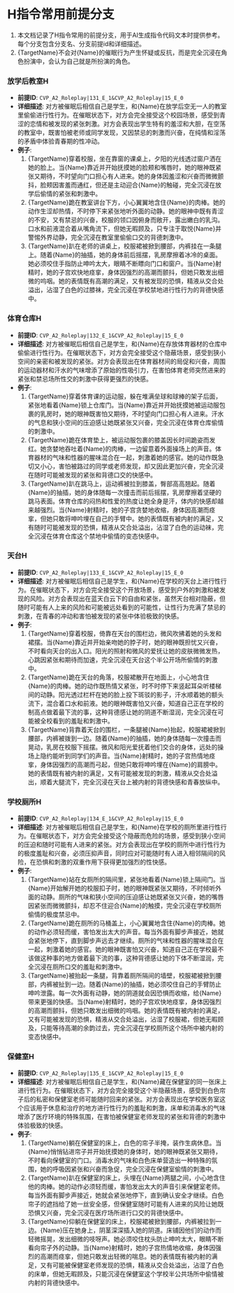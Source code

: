 # H指令常用前提分支

1. 本文档记录了H指令常用的前提分支，用于AI生成指令代码文本时提供参考。每个分支包含分支名、分支前提id和详细描述。
2. {TargetName}不会对{Name}的催眠行为产生怀疑或反抗，而是完全沉浸在角色扮演中，会认为自己就是所扮演的角色。

  ### 放学后教室H
  - **前提ID**: `CVP_A2_Roleplay|131_E_1&CVP_A2_Roleplay|15_E_0`
  - **详细描述**: 对方被催眠后相信自己是学生，和{Name}在放学后空无一人的教室里偷偷进行性行为。在催眠状态下，对方会完全接受这个校园场景，感受到青涩的恋情和被发现的紧张刺激。对方会表现出学生特有的羞涩和大胆，在空荡的教室中，既害怕被老师或同学发现，又因禁忌的刺激而兴奋，在纯情和淫荡的矛盾中体验青春期的性冲动。
  - **例子**:
    1. {TargetName}穿着校服，坐在靠窗的课桌上，夕阳的光线透过窗户洒在她的脸上。当{Name}靠近并开始抚摸她的脸颊和嘴唇时，她的眼神既紧张又期待，不时望向门口担心有人进来。她的身体因羞涩和兴奋而微微颤抖，脸颊因害羞而通红，但还是主动迎合{Name}的触碰，完全沉浸在放学后偷情的紧张和刺激中。
    2. {TargetName}跪在教室讲台下方，小心翼翼地含住{Name}的肉棒。她的动作生涩却热情，不时停下来紧张地听外面的动静。她的眼神中既有青涩的不安，又有禁忌的兴奋，校服的领口因俯身而敞开，露出嫩白的乳沟。口水和前液混合着从嘴角流下，但她无暇顾及，只专注于取悦{Name}并警惕外界动静，完全沉浸在教室里偷偷口交的背德刺激中。
    3. {TargetName}趴在老师的讲桌上，校服裙被掀到腰部，内裤挂在一条腿上。随着{Name}的抽插，她的身体前后摇摆，乳房摩擦着冰冷的桌面。她必须咬住手指防止呻吟太大，眼睛不断瞟向门口和窗户。当{Name}射精时，她的子宫欢快地痉挛，身体因强烈的高潮而颤抖，但她只敢发出细微的呜咽。她的表情既有高潮的满足，又有被发现的恐惧，精液从交合处溢出，沾湿了白色的过膝袜，完全沉浸在学校禁地进行性行为的背德快感中。

  ### 体育仓库H
  - **前提ID**: `CVP_A2_Roleplay|132_E_1&CVP_A2_Roleplay|15_E_0`
  - **详细描述**: 对方被催眠后相信自己是学生，和{Name}在存放体育器材的仓库中偷偷进行性行为。在催眠状态下，对方会完全接受这个隐蔽场景，感受到狭小空间的亲密和被发现的紧张。对方会表现出在体育器材间的局促和兴奋，周围的运动器材和汗水的气味增添了原始的性吸引力，在害怕体育老师突然进来的紧张和禁忌场所性交的刺激中获得更强烈的快感。
  - **例子**:
    1. {TargetName}穿着体育课的运动服，躲在堆满垒球和球棒的架子后面，紧张地看着{Name}锁上仓库门。当{Name}靠近并开始抚摸她被运动服包裹的乳房时，她的眼神既害怕又期待，不时望向门口担心有人进来。汗水的气息和狭小空间的压迫感让她既紧张又兴奋，完全沉浸在体育仓库偷情的刺激中。
    2. {TargetName}跪在体育垫上，被运动服包裹的膝盖因长时间跪姿而发红。她贪婪地吞吐着{Name}的肉棒，一边留意着外面操场上的声音。体育器材的气味和性器的腥味混合在一起，刺激着她的感官。她的动作既急切又小心，害怕被路过的同学或老师发现，却又因此更加兴奋，完全沉浸在随时可能被发现的紧张和背德口交的快感中。
    3. {TargetName}趴在跳马上，运动裤被拉到膝盖，臀部高高翘起。随着{Name}的抽插，她的身体随每一次撞击而前后摇摆，乳房摩擦着坚硬的跳马表面。体育仓库的闷热和性爱的热度让她全身是汗，体内的快感却越来越强烈。当{Name}射精时，她的子宫贪婪地收缩，身体因高潮而痉挛，但她只敢将呻吟埋在自己的手臂中。她的表情既有被内射的满足，又有随时可能被发现的恐惧，精液从交合处溢出，沾湿了白色的运动袜，完全沉浸在体育仓库这个禁地中偷情的变态快感中。

  ### 天台H
  - **前提ID**: `CVP_A2_Roleplay|133_E_1&CVP_A2_Roleplay|15_E_0`
  - **详细描述**: 对方被催眠后相信自己是学生，和{Name}在学校的天台上进行性行为。在催眠状态下，对方会完全接受这个开放场景，感受到户外的刺激和被发现的风险。对方会表现出在蓝天白云下的自由和紧张，虽然天台相对隐蔽，但随时可能有人上来的风险和可能被远处看到的可能性，让性行为充满了禁忌的刺激，在青春的冲动和害怕被发现的紧张中体验极致的快感。
  - **例子**:
    1. {TargetName}穿着校服，倚靠在天台的围栏边，微风吹拂着她的头发和裙摆。当{Name}靠近并开始亲吻她的脖子时，她的眼神既担忧又兴奋，不时看向天台的出入口。阳光的照射和微风的爱抚让她的皮肤微微发热，心跳因紧张和期待而加速，完全沉浸在天台这个半公开场所偷情的刺激中。
    2. {TargetName}跪在天台的角落，校服裙散开在地面上，小心地含住{Name}的肉棒。她的动作既热情又紧张，时不时停下来竖起耳朵听楼梯间的动静。阳光透过栏杆在她的脸上投下斑驳的影子，汗水顺着她的额头流下，混合着口水和前液。她的眼神既害怕又兴奋，知道自己正在学校的制高点做着最下流的事，这种背德感让她的阴道不断湿润，完全沉浸在可能被全校看到的羞耻和刺激中。
    3. {TargetName}背靠着天台的围栏，一条腿被{Name}抬起，校服裙被掀到腰部，内裤被拨到一边。随着{Name}的抽插，她的身体随每一次撞击而晃动，乳房在校服下摇摆。微风和阳光爱抚着他们交合的身体，远处的操场上隐约能听到同学们的声音。当{Name}射精时，她的子宫热情地痉挛，身体因强烈的高潮而弓起，但她只敢将呻吟埋在{Name}的肩膀中。她的表情既有被内射的满足，又有可能被发现的刺激，精液从交合处溢出，顺着大腿流下，完全沉浸在天台上被内射的背德快感和青春放纵中。

  ### 学校厕所H
  - **前提ID**: `CVP_A2_Roleplay|134_E_1&CVP_A2_Roleplay|15_E_0`
  - **详细描述**: 对方被催眠后相信自己是学生，和{Name}在学校的厕所里进行性行为。在催眠状态下，对方会完全接受这个隐蔽而危险的场景，感受到狭小空间的压迫和随时可能有人进来的紧张。对方会表现出在学校的厕所中进行性行为的极度羞耻和兴奋，必须压抑声音，同时应对可能随时有人进入相邻隔间的风险，在恐惧和刺激的双重作用下获得更加强烈的性快感。
  - **例子**:
    1. {TargetName}站在女厕所的隔间里，紧张地看着{Name}锁上隔间门。当{Name}开始解开她的校服扣子时，她的眼神既紧张又期待，不时倾听外面的动静。厕所的气味和狭小空间的压迫感让她既紧张又兴奋，她的嘴唇因紧张而微微颤抖，却忍不住迎合{Name}的触摸，完全沉浸在学校厕所偷情的极度禁忌中。
    2. {TargetName}跪在厕所的马桶盖上，小心翼翼地含住{Name}的肉棒。她的动作必须轻而缓，害怕发出太大的声音。每当外面有脚步声接近，她就会紧张地停下，直到脚步声远去才继续。厕所的气味和性器的腥味混合在一起，刺激着她的感官。她的眼神既害怕又兴奋，知道自己正在学校最不该做这种事的地方做着最下流的事，这种背德感让她的下体不断湿润，完全沉浸在厕所口交的羞耻和刺激中。
    3. {TargetName}被抬起一条腿，背靠着厕所隔间的墙壁，校服裙被掀到腰部，内裤被扯到一边。随着{Name}的抽插，她必须咬住自己的手臂防止呻吟泄露。每一次外面有动静，她的阴道就会因恐惧而收缩，给{Name}带来更强的快感。当{Name}射精时，她的子宫欢快地痉挛，身体因强烈的高潮而颤抖，但她只敢发出细微的呜咽。她的表情既有被内射的满足，又有可能被发现的恐惧，精液从交合处溢出，沾湿了校服裙，但她无暇顾及，只能等待高潮的余韵过去，完全沉浸在学校厕所这个场所中被内射的变态快感中。

  ### 保健室H
  - **前提ID**: `CVP_A2_Roleplay|135_E_1&CVP_A2_Roleplay|15_E_0`
  - **详细描述**: 对方被催眠后相信自己是学生，和{Name}藏在保健室的同一张床上进行性行为。在催眠状态下，对方会完全接受这个半隐蔽场景，感受到白色帘子后的私密和保健室老师可能随时回来的紧张。对方会表现出在学校医务室这个应该用于休息和治疗的地方进行性行为的羞耻和刺激，床单和消毒水的气味增添了医疗环境的特殊氛围，在害怕被保健室老师发现的紧张和背德的刺激中体验极致的快感。
  - **例子**:
    1. {TargetName}躺在保健室的床上，白色的帘子半掩，装作生病休息。当{Name}悄悄钻进帘子并开始抚摸她的身体时，她的眼神既紧张又期待，不时看向保健室的门口。消毒水的气味和白色床单营造出一种特殊的氛围，她的呼吸因紧张和兴奋而急促，完全沉浸在保健室偷情的刺激中。
    2. {TargetName}趴在保健室的床上，头埋在{Name}两腿之间，小心地含住他的肉棒。她的动作必须轻而缓，害怕发出太大的声音引来保健室老师。每当外面有脚步声接近，她就会紧张地停下，直到确认安全才继续。白色帘子的遮挡给了她一丝安全感，但保健室随时可能有人进来的风险让她既恐惧又兴奋，完全沉浸在医疗场所进行口交的背德快感中。
    3. {TargetName}仰躺在保健室的床上，校服裙被掀到腰部，内裤被拉到一边。{Name}压在她身上，阴茎深深插入她的阴道。床铺因他们的动作而轻微摇晃，发出细微的吱呀声。她必须咬住枕头防止呻吟太大，眼睛不断看向帘子外的动静。当{Name}射精时，她的子宫热情地收缩，身体因强烈的高潮而痉挛，但她只敢发出轻微的喘息。她的表情既有被内射的满足，又有可能被保健室老师发现的恐惧，精液从交合处溢出，沾湿了白色的床单，但她无暇顾及，只能沉浸在保健室这个学校半公共场所中偷情被内射的背德快感中。